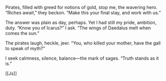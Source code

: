 Pirates, filled with greed for notions of gold, stop me, the wavering hero. “Riches await,” they beckon. “Make this your final stay, and work with us.”

The answer was plain as day, perhaps. Yet I had still my pride, ambition, duty. “Know you of Icarus?” I ask. “The wings of Daedalus melt when comes the sun.”

The pirates laugh, heckle, jeer. “You, who killed your mother, have the gall to speak of myth?”

I seek calmness, silence, balance—the mark of sages. “Truth stands as it is.”

[[Js]]

